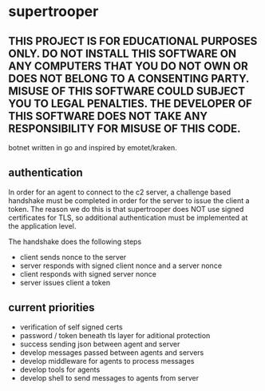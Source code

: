 # supertrooper
## THIS PROJECT IS FOR EDUCATIONAL PURPOSES ONLY. DO NOT INSTALL THIS SOFTWARE ON ANY COMPUTERS THAT YOU DO NOT OWN OR DOES NOT BELONG TO A CONSENTING PARTY. MISUSE OF THIS SOFTWARE COULD SUBJECT YOU TO LEGAL PENALTIES. THE DEVELOPER OF THIS SOFTWARE DOES NOT TAKE ANY RESPONSIBILITY FOR MISUSE OF THIS CODE.
botnet written in go and inspired by emotet/kraken. 

## authentication
In order for an agent to connect to the c2 server, a challenge based handshake must be completed in order for the server to issue the client a token. The reason we do this is that supertrooper does NOT use signed certificates for TLS, so additional authentication must be implemented at the application level.

The handshake does the following steps
- client sends nonce to the server
- server responds with signed client nonce and a server nonce
- client responds with signed server nonce
- server issues client a token

## current priorities
- verification of self signed certs
- password / token beneath tls layer for aditional protection
- success sending json between agent and server
- develop messages passed between agents and servers
- develop middleware for agents to process messages
- develop tools for agents
- develop shell to send messages to agents from server